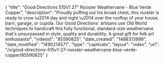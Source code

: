{
    "title": "Good Directions 515V1 27\" Rooster Weathervane - Blue Verde Copper",
    "description": "Proudly puffing out his broad chest, this rooster is ready to crow \u2014 day and night \u2014 over the rooftop of your house, barn, garage, or cupola. Our Good Directions' artisans use Old World techniques to handcraft this fully functional, standard-size weathervane that's unsurpassed in style, quality and durability. A great gift for folk art enthusiasts!",
    "videoid": "85590825",
    "date_created": "1488313999",
    "date_modified": "1490214571",
    "type": "captivate",
    "layout": "video",
    "url": "\/v\/good-directions-515v1-27-rooster-weathervane-blue-verde-copper\/85590825"
}